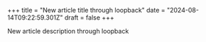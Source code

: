 +++
title = "New article title through loopback"
date = "2024-08-14T09:22:59.301Z"
draft = false
+++

  New article description through loopback
        
